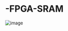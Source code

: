 # -FPGA-SRAM
![image](https://user-images.githubusercontent.com/113401359/196581446-6ad4521d-4b49-4d71-968c-69102cc66b7e.png)
